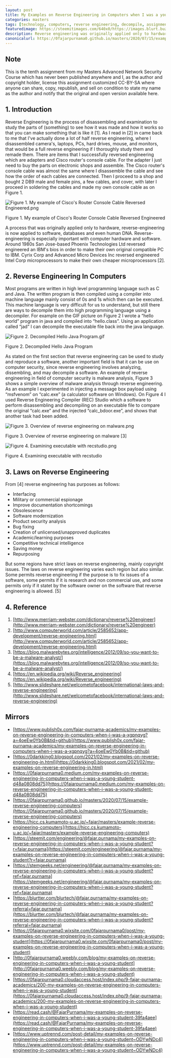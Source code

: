 ```yaml
---
layout: post
title: My Examples on Reverse Engineering in Computers when I was a young student
categories: masters
tags: [technology, computers, reverse engineering, decompile, assignment]
featuredimage: https://steemitimages.com/640x0/https://images.blurt.buzz/DQmbcgzjYNPW87N84iJscRcFctGjDSVoa4rBd2XT6BF63HB/Figure%202.%20Decompiled%20Hello%20Java%20Program.gif
description: Reverse engineering was originally applied only to hardware, reverse-engineering is now applied to software, databases and even human DNA.
canonicalurl: https://0fajarpurnama0.github.io/masters/2020/07/15/example-reverse-engineering-computers
---
```

## Note

This is the tenth assignment from my Masters Advanced Network Security Course which has never been published anywhere and I, as the author and copyright holder, license this assignment customized CC-BY-SA where anyone can share, copy, republish, and sell on condition to state my name as the author and notify that the original and open version available here.

## 1\. Introduction

Reverse Engineering is the process of disassembling and examination to study the parts of (something) to see how it was made and how it works so that you can make something that is like it [1]. As I read in [2] in came back to me that I've actually done a lot of half reverse engineering, where I disassembled camera's, laptops, PCs, hard drives, mouse, and monitors, that would be a full reverse engineering if I thoroughly study them and remade them. There are items that I successfully reversed engineering which are adapters and Cisco router's console cable. For the adapter I just need to buy the parts on electronic shops and assemble. The Cisco router's console cable was almost the same where I disassemble the cable and see how the order of each cables are connected. Then I proceed to a shop and bought 2 DB9 male and female pins, a few cables, and cover, with later I proceed in soldering the cables and made my own console cable as on Figure 1.

![Figure 1. My example of Cisco's Router Console Cable Reversed Engineered.png](https://steemitimages.com/640x0/https://images.blurt.buzz/DQmS2w27roFtLyyHtbm9fDgJFVNhaMeuXEPZ1jxVLhsEcqY/Figure%201.%20My%20example%20of%20Cisco's%20Router%20Console%20Cable%20Reversed%20Engineered.png)

Figure 1\. My example of Cisco's Router Console Cable Reversed Engineered



A process that was originally applied only to hardware, reverse-engineering is now applied to software, databases and even human DNA. Reverse-engineering is especially important with computer hardware and software. Around 1980s San Jose-based Phoenix Technologies Ltd reversed engineered an IBM's bios in order to make their own original compatible PC to IBM. Cyrix Corp and Advanced Micro Devices Inc reversed engineered Intel Corp microprocessors to make their own cheaper microprocessors [2].

## 2\. Reverse Engineering In Computers

Most programs are written in high level programming language such as C and Java. The written program is then compiled using a compiler into machine language mainly consist of 0s and 1s which then can be executed. This machine language is very difficult for us to understand, but still there are ways to decompile them into high programming language using a decompiler. For example on the GIF picture on Figure 2 I wrote a “hello world” program in java and compiled into “hello.class”. Using an application called “jad” I can decompile the executable file back into the java language.

![Figure 2. Decompiled Hello Java Program.gif](https://steemitimages.com/640x0/https://images.blurt.buzz/DQmbcgzjYNPW87N84iJscRcFctGjDSVoa4rBd2XT6BF63HB/Figure%202.%20Decompiled%20Hello%20Java%20Program.gif)

Figure 2\. Decompiled Hello Java Program



As stated on the first section that reverse engineering can be used to study and reproduce a software, another important field is that it can be use on computer security, since reverse engineering involves analyzing, dissembling, and may decompile a software. An example of reverse engineering in field of computer security is malware analysis, Figure 3 shows a simple overview of malware analysis through reverse engineering. As an example I experimented in injecting a message box payload using “msfvenom” on “calc.exe” (a calculator software on Windows). On Figure 4 I used Reverse Engineering Compiler (REC) Studio which a software to perform disassembling and decompiling on an executable file to compare the original “calc.exe” and the injected “calc_bdoor.exe”, and shows that another task had been added.

![Figure 3. Overview of reverse engineering on malware.png](https://steemitimages.com/640x0/https://images.blurt.buzz/DQmTXgqEHTXM929asGwQMa3KYvrnXgMws8b5BnSZWvswaLr/Figure%203.%20Overview%20of%20reverse%20engineering%20on%20malware.png)

Figure 3\. Overview of reverse engineering on malware [3]

![Figure 4. Examining executable with recstudio.png](https://steemitimages.com/640x0/https://images.blurt.buzz/DQmaWGNCPXKxQ4MvkuLfG4DE72Gi5xES6uo4d9z6oLB4HDe/Figure%204.%20Examining%20executable%20with%20recstudio.png)

Figure 4\. Examining executable with recstudio



## 3\. Laws on Reverse Engineering

From [4] reverse engineering has purposes as follows:

*   Interfacing
*   Military or commercial espionage
*   Improve documentation shortcomings
*   Obsolescence
*   Software modernization
*   Product security analysis
*   Bug fixing
*   Creation of unlicensed/unapproved duplicates
*   Academic/learning purposes
*   Competitive technical intelligence
*   Saving money
*   Repurposing

But some regions have strict laws on reverse engineering, mainly copyright issues. The laws on reverse engineering varies each region but also similar. Some permits reverse engineering if the purpose is to fix issues of a software, some permits if it is research and non commercial use, and some permits only if it statet by the software owner on the software that reverse engineering is allowed. [5]

## 4\. Reference

1.  [http://www.merriam-webster.com/dictionary/reverse%20engineer](http://www.merriam-webster.com/dictionary/reverse%20engineer)
2.  [http://www.computerworld.com/article/2585652/app-development/reverse-engineering.html](http://www.computerworld.com/article/2585652/app-development/reverse-engineering.html)
3.  [https://blog.malwarebytes.org/intelligence/2012/09/so-you-want-to-be-a-malware-analyst/](https://blog.malwarebytes.org/intelligence/2012/09/so-you-want-to-be-a-malware-analyst/)
4.  [https://en.wikipedia.org/wiki/Reverse_engineering](https://en.wikipedia.org/wiki/Reverse_engineering)
5.  [http://www.slideshare.net/welcometofacebook/international-laws-and-reverse-engineering](http://www.slideshare.net/welcometofacebook/international-laws-and-reverse-engineering)

## Mirrors

*   [https://www.publish0x.com/fajar-purnama-academics/my-examples-on-reverse-engineering-in-computers-when-i-was-a-xgpnqyg?a=4oeEw0Yb0B&tid=github](https://www.publish0x.com/fajar-purnama-academics/my-examples-on-reverse-engineering-in-computers-when-i-was-a-xgpnqyg?a=4oeEw0Yb0B&tid=github)
*   [https://0darkking0.blogspot.com/2021/02/my-examples-on-reverse-engineering-in.html](https://0darkking0.blogspot.com/2021/02/my-examples-on-reverse-engineering-in.html)
*   [https://0fajarpurnama0.medium.com/my-examples-on-reverse-engineering-in-computers-when-i-was-a-young-student-d48a0808dd75](https://0fajarpurnama0.medium.com/my-examples-on-reverse-engineering-in-computers-when-i-was-a-young-student-d48a0808dd75)
*   [https://0fajarpurnama0.github.io/masters/2020/07/15/example-reverse-engineering-computers](https://0fajarpurnama0.github.io/masters/2020/07/15/example-reverse-engineering-computers)
*   [https://hicc.cs.kumamoto-u.ac.jp/~fajar/masters/example-reverse-engineering-computers](https://hicc.cs.kumamoto-u.ac.jp/~fajar/masters/example-reverse-engineering-computers)
*   [https://steemit.com/engineering/@fajar.purnama/my-examples-on-reverse-engineering-in-computers-when-i-was-a-young-student?r=fajar.purnama](https://steemit.com/engineering/@fajar.purnama/my-examples-on-reverse-engineering-in-computers-when-i-was-a-young-student?r=fajar.purnama)
*   [https://stemgeeks.net/engineering/@fajar.purnama/my-examples-on-reverse-engineering-in-computers-when-i-was-a-young-student?ref=fajar.purnama](https://stemgeeks.net/engineering/@fajar.purnama/my-examples-on-reverse-engineering-in-computers-when-i-was-a-young-student?ref=fajar.purnama)
*   [https://blurtter.com/blurtech/@fajar.purnama/my-examples-on-reverse-engineering-in-computers-when-i-was-a-young-student?referral=fajar.purnama](https://blurtter.com/blurtech/@fajar.purnama/my-examples-on-reverse-engineering-in-computers-when-i-was-a-young-student?referral=fajar.purnama)
*   [https://0fajarpurnama0.wixsite.com/0fajarpurnama0/post/my-examples-on-reverse-engineering-in-computers-when-i-was-a-young-student](https://0fajarpurnama0.wixsite.com/0fajarpurnama0/post/my-examples-on-reverse-engineering-in-computers-when-i-was-a-young-student)
*   [http://0fajarpurnama0.weebly.com/blog/my-examples-on-reverse-engineering-in-computers-when-i-was-a-young-student](http://0fajarpurnama0.weebly.com/blog/my-examples-on-reverse-engineering-in-computers-when-i-was-a-young-student)
*   [https://0fajarpurnama0.cloudaccess.host/index.php/9-fajar-purnama-academics/200-my-examples-on-reverse-engineering-in-computers-when-i-was-a-young-student](https://0fajarpurnama0.cloudaccess.host/index.php/9-fajar-purnama-academics/200-my-examples-on-reverse-engineering-in-computers-when-i-was-a-young-student)
*   [https://read.cash/@FajarPurnama/my-examples-on-reverse-engineering-in-computers-when-i-was-a-young-student-39fa4aee](https://read.cash/@FajarPurnama/my-examples-on-reverse-engineering-in-computers-when-i-was-a-young-student-39fa4aee)
*   [https://www.uptrennd.com/post-detail/my-examples-on-reverse-engineering-in-computers-when-i-was-a-young-student~ODYwNDc4](https://www.uptrennd.com/post-detail/my-examples-on-reverse-engineering-in-computers-when-i-was-a-young-student~ODYwNDc4)